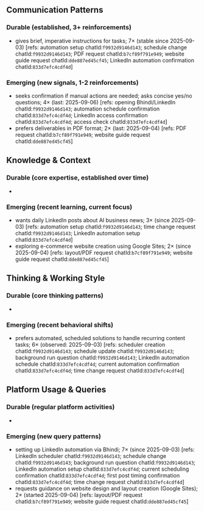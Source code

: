 ## Communication Patterns
### Durable (established, 3+ reinforcements)
- gives brief, imperative instructions for tasks; 7× (stable since 2025-09-03) [refs: automation setup chatId:`f9932d9146d143`; schedule change chatId:`f9932d9146d143`; PDF request chatId:`b7cf89f791e949`; website guide request chatId:`dde887ed45cf45`; LinkedIn automation confirmation chatId:`833d7efc4cdf4d`]

### Emerging (new signals, 1-2 reinforcements)
- seeks confirmation if manual actions are needed; asks concise yes/no questions; 4× (last: 2025-09-06) [refs: opening Bhindi/LinkedIn chatId:`f9932d9146d143`; automation schedule confirmation chatId:`833d7efc4cdf4d`; LinkedIn access confirmation chatId:`833d7efc4cdf4d`; access check chatId:`833d7efc4cdf4d`]
- prefers deliverables in PDF format; 2× (last: 2025-09-04) [refs: PDF request chatId:`b7cf89f791e949`; website guide request chatId:`dde887ed45cf45`]

## Knowledge & Context
### Durable (core expertise, established over time)
- 

### Emerging (recent learning, current focus)
- wants daily LinkedIn posts about AI business news; 3× (since 2025-09-03) [refs: automation setup chatId:`f9932d9146d143`; time change request chatId:`f9932d9146d143`; LinkedIn automation setup chatId:`833d7efc4cdf4d`]
- exploring e-commerce website creation using Google Sites; 2× (since 2025-09-04) [refs: layout/PDF request chatId:`b7cf89f791e949`; website guide request chatId:`dde887ed45cf45`]

## Thinking & Working Style
### Durable (core thinking patterns)
- 

### Emerging (recent behavioral shifts)
- prefers automated, scheduled solutions to handle recurring content tasks; 6× (observed: 2025-09-03) [refs: scheduler creation chatId:`f9932d9146d143`; schedule update chatId:`f9932d9146d143`; background run question chatId:`f9932d9146d143`; LinkedIn automation schedule chatId:`833d7efc4cdf4d`; current automation confirmation chatId:`833d7efc4cdf4d`; time change request chatId:`833d7efc4cdf4d`]

## Platform Usage & Queries
### Durable (regular platform activities)
- 

### Emerging (new query patterns)
- setting up LinkedIn automation via Bhindi; 7× (since 2025-09-03) [refs: LinkedIn scheduler chatId:`f9932d9146d143`; schedule change chatId:`f9932d9146d143`; background run question chatId:`f9932d9146d143`; LinkedIn automation setup chatId:`833d7efc4cdf4d`; current scheduling confirmation chatId:`833d7efc4cdf4d`; first post timing confirmation chatId:`833d7efc4cdf4d`; time change request chatId:`833d7efc4cdf4d`]
- requests guidance on website design and layout creation (Google Sites); 2× (started 2025-09-04) [refs: layout/PDF request chatId:`b7cf89f791e949`; website guide request chatId:`dde887ed45cf45`]
